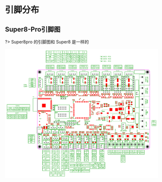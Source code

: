 # 引脚分布

## Super8-Pro引脚图

?> Super8pro 的引脚图和 Super8 是一样的

![super8_pin](../../images/boards/fly_super8/super8_pin.png)
